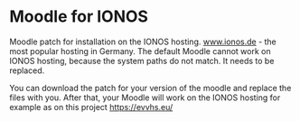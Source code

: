 # Moodle for IONOS

Moodle patch for installation on the IONOS hosting. www.ionos.de - the most popular hosting in Germany.  The default Moodle cannot work on IONOS hosting, because the system paths do not match. It needs to be replaced. 

You can download the patch for your version of the moodle and replace the files with you. After that, your Moodle will work on the IONOS  hosting for example as on this project https://evvhs.eu/
